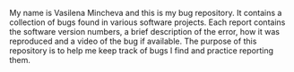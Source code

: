 My name is Vasilena Mincheva and this is my bug repository.
It contains a collection of bugs found in various software projects.
Each report contains the software version numbers, a brief description of the error, how it was reproduced and a video of the bug if available.
The purpose of this repository is to help me keep track of bugs I find and practice reporting them.
